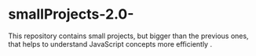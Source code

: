 # smallProjects-2.0-
This repository contains small projects, but bigger than the previous ones, that helps to understand JavaScript concepts more  efficiently .
